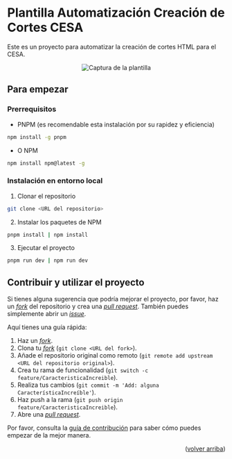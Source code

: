<a name="readme-top"></a>

# Plantilla Automatización Creación de Cortes CESA

Este es un proyecto para automatizar la creación de cortes HTML para el CESA.

<div align="center">

![Captura de la plantilla](https://github.com/germandcvr/plantilla-mailing-1/blob/main/assets/img/plantilla.png)

</div>

## Para empezar

### Prerrequisitos

- PNPM (es recomendable esta instalación por su rapidez y eficiencia)

```sh
npm install -g pnpm
```

- O NPM

```sh
npm install npm@latest -g
```

### Instalación en entorno local

1. Clonar el repositorio

```sh
git clone <URL del repositorio>
```

2. Instalar los paquetes de NPM

```sh
pnpm install | npm install
```

3. Ejecutar el proyecto

```sh
pnpm run dev | npm run dev
```

## Contribuir y utilizar el proyecto

Si tienes alguna sugerencia que podría mejorar el proyecto, por favor, haz un [_fork_](https://github.com/germandcvr/plantilla-mailing-1/fork) del repositorio y crea una [_pull request_](https://github.com/germandcvr/plantilla-mailing-1/pulls). También puedes simplemente abrir un [_issue_](https://github.com/germandcvr/plantilla-mailing-1/issues).

Aquí tienes una guía rápida:

1. Haz un [_fork_](https://github.com/germandcvr/plantilla-mailing-1/fork).
2. Clona tu [_fork_](https://github.com/germandcvr/plantilla-mailing-1/fork) (`git clone <URL del fork>`).
3. Añade el repositorio original como remoto (`git remote add upstream <URL del repositorio original>`).
4. Crea tu rama de funcionalidad (`git switch -c feature/CaracteristicaIncreible`).
5. Realiza tus cambios (`git commit -m 'Add: alguna CaracterísticaIncreíble'`).
6. Haz push a la rama (`git push origin feature/CaracteristicaIncreible`).
7. Abre una [_pull request_](https://github.com/germandcvr/plantilla-mailing-1/pulls).

Por favor, consulta la [guía de contribución](https://github.com/germandcvr/plantilla-mailing-1/blob/main/CONTRIBUTING.md) para saber cómo puedes empezar de la mejor manera.

<p align="right">(<a href="#readme-top">volver arriba</a>)</p>
